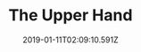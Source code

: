 ---
title: The Upper Hand
artist: AllttA
date: 2019-01-11T02:09:10.591Z
cover: /img/6b4996362018bb10e78813359075f0f7-1000x1000x1.jpg
styles:
  - Hip-Pop
  - Electronic-Rap
links:
  spotify: https://play.spotify.com/album/6mT3tct9qJ7RRfvN5lCRDL
  youtube: https://music.youtube.com/playlist?list=OLAK5uy_lK8VdDxjSS2YqBpRhpMnPySNbfczJjhqs
  applemusic: https://itunes.apple.com/us/album/the-upper-hand-feat-mr-j-medeiros-20syl/1186858969?uo=4
  soundcloud: ""
  bandcamp: ""
  googleplay: https://play.google.com/music/m/Bleh252p6hahb3akghaaqr3s6wy?signup_if_needed=1
  deezer: https://www.deezer.com/album/15570712
---